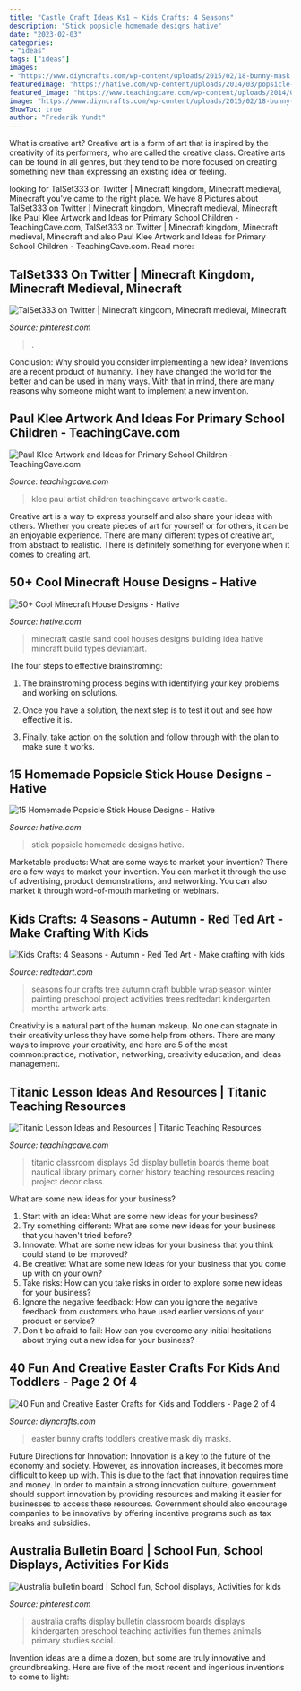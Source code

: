 ```yaml
---
title: "Castle Craft Ideas Ks1 ~ Kids Crafts: 4 Seasons"
description: "Stick popsicle homemade designs hative"
date: "2023-02-03"
categories:
- "ideas"
tags: ["ideas"]
images:
- "https://www.diyncrafts.com/wp-content/uploads/2015/02/18-bunny-mask.jpg"
featuredImage: "https://hative.com/wp-content/uploads/2014/03/popsicle-stick-house/4-homemade-stick-house.jpg"
featured_image: "https://www.teachingcave.com/wp-content/uploads/2014/07/Titanic1.jpg"
image: "https://www.diyncrafts.com/wp-content/uploads/2015/02/18-bunny-mask.jpg"
ShowToc: true
author: "Frederik Yundt"
---
```



What is creative art?
Creative art is a form of art that is inspired by the creativity of its performers, who are called the creative class. Creative arts can be found in all genres, but they tend to be more focused on creating something new than expressing an existing idea or feeling.

	

		
looking for TalSet333 on Twitter | Minecraft kingdom, Minecraft medieval, Minecraft you've came to the right place. We have 8 Pictures about TalSet333 on Twitter | Minecraft kingdom, Minecraft medieval, Minecraft like Paul Klee Artwork and Ideas for Primary School Children - TeachingCave.com, TalSet333 on Twitter | Minecraft kingdom, Minecraft medieval, Minecraft and also Paul Klee Artwork and Ideas for Primary School Children - TeachingCave.com. Read more:
		
    
## TalSet333 On Twitter | Minecraft Kingdom, Minecraft Medieval, Minecraft

<img loading=lazy src="https://i.pinimg.com/736x/ec/1d/53/ec1d53e43d3c231e223e5fa656fd035f.jpg" onerror="this.onerror=null;this.src='https://tse3.mm.bing.net/th?id=OIP.GfLP1P4erYuZgEsFnuRTtwHaD7&amp;pid=15.1';" alt="TalSet333 on Twitter | Minecraft kingdom, Minecraft medieval, Minecraft">

_Source: pinterest.com_

>. 

	

Conclusion: Why should you consider implementing a new idea?
Inventions are a recent product of humanity. They have changed the world for the better and can be used in many ways. With that in mind, there are many reasons why someone might want to implement a new invention.

    
## Paul Klee Artwork And Ideas For Primary School Children - TeachingCave.com

<img loading=lazy src="https://www.teachingcave.com/wp-content/uploads/2016/06/klee3.jpg" onerror="this.onerror=null;this.src='https://tse4.mm.bing.net/th?id=OIP.EriHM7v0i8JHQL-naRnqDgHaKd&amp;pid=15.1';" alt="Paul Klee Artwork and Ideas for Primary School Children - TeachingCave.com">

_Source: teachingcave.com_

>klee paul artist children teachingcave artwork castle. 

	

Creative art is a way to express yourself and also share your ideas with others. Whether you create pieces of art for yourself or for others, it can be an enjoyable experience. There are many different types of creative art, from abstract to realistic. There is definitely something for everyone when it comes to creating art.

    
## 50+ Cool Minecraft House Designs - Hative

<img loading=lazy src="https://hative.com/wp-content/uploads/2014/02/minecraft-houses/minecraft-sand-castle-idea-11.jpg" onerror="this.onerror=null;this.src='https://tse3.mm.bing.net/th?id=OIP.wjIsydast-HxQ1D4Ywm9UAHaEY&amp;pid=15.1';" alt="50+ Cool Minecraft House Designs - Hative">

_Source: hative.com_

>minecraft castle sand cool houses designs building idea hative mincraft build types deviantart. 

	

The four steps to effective brainstroming:
1. The brainstroming process begins with identifying your key problems and working on solutions.
2. Once you have a solution, the next step is to test it out and see how effective it is.

3. Finally, take action on the solution and follow through with the plan to make sure it works.

    
## 15 Homemade Popsicle Stick House Designs - Hative

<img loading=lazy src="https://hative.com/wp-content/uploads/2014/03/popsicle-stick-house/4-homemade-stick-house.jpg" onerror="this.onerror=null;this.src='https://tse3.mm.bing.net/th?id=OIP.Fq3w_kvwVVMT46UpiO6i5AHaJQ&amp;pid=15.1';" alt="15 Homemade Popsicle Stick House Designs - Hative">

_Source: hative.com_

>stick popsicle homemade designs hative. 

	

Marketable products: What are some ways to market your invention?
There are a few ways to market your invention. You can market it through the use of advertising, product demonstrations, and networking. You can also market it through word-of-mouth marketing or webinars.

    
## Kids Crafts: 4 Seasons - Autumn - Red Ted Art - Make Crafting With Kids

<img loading=lazy src="https://www.redtedart.com/wp-content/uploads/2011/11/4-seasons.jpg" onerror="this.onerror=null;this.src='https://tse4.mm.bing.net/th?id=OIP.NrmkWn7MvDblmDAeMLxW9QHaGK&amp;pid=15.1';" alt="Kids Crafts: 4 Seasons - Autumn - Red Ted Art - Make crafting with kids">

_Source: redtedart.com_

>seasons four crafts tree autumn craft bubble wrap season winter painting preschool project activities trees redtedart kindergarten months artwork arts. 

	

Creativity is a natural part of the human makeup. No one can stagnate in their creativity unless they have some help from others. There are many ways to improve your creativity, and here are 5 of the most common:practice, motivation, networking, creativity education, and ideas management.

    
## Titanic Lesson Ideas And Resources | Titanic Teaching Resources

<img loading=lazy src="https://www.teachingcave.com/wp-content/uploads/2014/07/Titanic1.jpg" onerror="this.onerror=null;this.src='https://tse4.mm.bing.net/th?id=OIP.rJPIfm5tT6w2YGj_WSWTXAAAAA&amp;pid=15.1';" alt="Titanic Lesson Ideas and Resources | Titanic Teaching Resources">

_Source: teachingcave.com_

>titanic classroom displays 3d display bulletin boards theme boat nautical library primary corner history teaching resources reading project decor class. 

	

What are some new ideas for your business?
1. Start with an idea: What are some new ideas for your business? 
2. Try something different: What are some new ideas for your business that you haven't tried before? 
3. Innovate: What are some new ideas for your business that you think could stand to be improved? 
4. Be creative: What are some new ideas for your business that you come up with on your own? 
5. Take risks: How can you take risks in order to explore some new ideas for your business? 
6. Ignore the negative feedback: How can you ignore the negative feedback from customers who have used earlier versions of your product or service? 
7. Don't be afraid to fail: How can you overcome any initial hesitations about trying out a new idea for your business?

    
## 40 Fun And Creative Easter Crafts For Kids And Toddlers - Page 2 Of 4

<img loading=lazy src="https://www.diyncrafts.com/wp-content/uploads/2015/02/18-bunny-mask.jpg" onerror="this.onerror=null;this.src='https://tse2.mm.bing.net/th?id=OIP.Jm57-5vAfatBn1VQzbmdBQAAAA&amp;pid=15.1';" alt="40 Fun and Creative Easter Crafts for Kids and Toddlers - Page 2 of 4">

_Source: diyncrafts.com_

>easter bunny crafts toddlers creative mask diy masks. 

	

Future Directions for Innovation:
Innovation is a key to the future of the economy and society. However, as innovation increases, it becomes more difficult to keep up with. This is due to the fact that innovation requires time and money. In order to maintain a strong innovation culture, government should support innovation by providing resources and making it easier for businesses to access these resources. Government should also encourage companies to be innovative by offering incentive programs such as tax breaks and subsidies.

    
## Australia Bulletin Board | School Fun, School Displays, Activities For Kids

<img loading=lazy src="https://i.pinimg.com/736x/c2/cf/45/c2cf45984f80868d07b63112faf011e1--australia-crafts-teaching-ideas.jpg" onerror="this.onerror=null;this.src='https://tse3.mm.bing.net/th?id=OIP.ukQuANcp1k7ngbsJCm-UBQHaFj&amp;pid=15.1';" alt="Australia bulletin board | School fun, School displays, Activities for kids">

_Source: pinterest.com_

>australia crafts display bulletin classroom boards displays kindergarten preschool teaching activities fun themes animals primary studies social. 

	

Invention ideas are a dime a dozen, but some are truly innovative and groundbreaking. Here are five of the most recent and ingenious inventions to come to light: 

